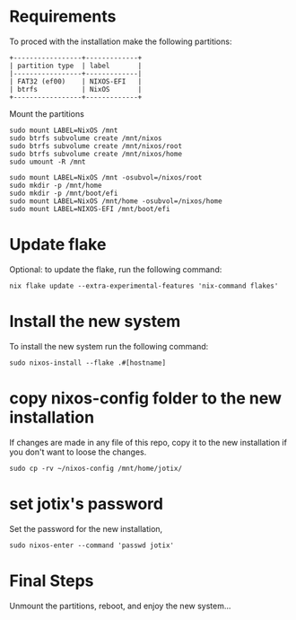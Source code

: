 # Requirements

To proced with the installation make the following partitions:

	+-----------------+-------------+
    | partition type  | label       |
    |-----------------+-------------|
    | FAT32 (ef00)    | NIXOS-EFI   |
    | btrfs           | NixOS       |
    +-----------------+-------------+

Mount the partitions

	sudo mount LABEL=NixOS /mnt
	sudo btrfs subvolume create /mnt/nixos
	sudo btrfs subvolume create /mnt/nixos/root
	sudo btrfs subvolume create /mnt/nixos/home
	sudo umount -R /mnt

	sudo mount LABEL=NixOS /mnt -osubvol=/nixos/root
	sudo mkdir -p /mnt/home
	sudo mkdir -p /mnt/boot/efi
	sudo mount LABEL=NixOS /mnt/home -osubvol=/nixos/home
	sudo mount LABEL=NIXOS-EFI /mnt/boot/efi

# Update flake

Optional: to update the flake, run the following command:

	nix flake update --extra-experimental-features 'nix-command flakes'

# Install the new system

To install the new system run the following command:

	sudo nixos-install --flake .#[hostname]

# copy nixos-config folder to the new installation

If changes are made in any file of this repo, copy it to
the new installation if you don't want to loose
the changes.

	sudo cp -rv ~/nixos-config /mnt/home/jotix/

# set jotix's password

Set the password for the new installation,

	sudo nixos-enter --command 'passwd jotix'

# Final Steps

Unmount the partitions, reboot, and enjoy the new system...

